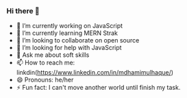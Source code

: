 ### Hi there 👋



- 🔭 I’m currently working on JavaScript
- 🌱 I’m currently learning MERN Strak
- 👯 I’m looking to collaborate on open source
- 🤔 I’m looking for help with JavaScript
- 💬 Ask me about soft skills
- 📫 How to reach me: linkdin(https://www.linkedin.com/in/mdhamimulhaque/)
- 😄 Pronouns: he/her
- ⚡ Fun fact: I can't move another world until finish my task.


